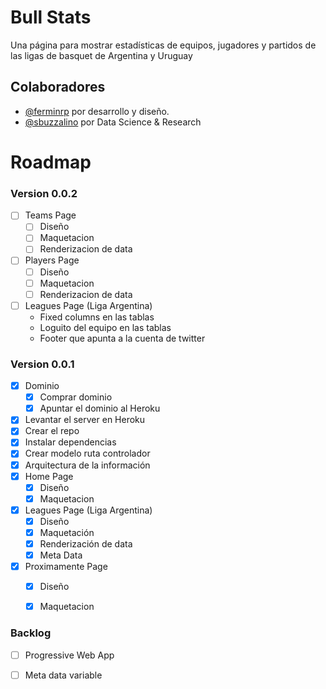 
# Bull Stats

Una página para mostrar estadísticas de equipos, jugadores y partidos de las ligas de basquet de Argentina y Uruguay

## Colaboradores

- [@ferminrp](https://www.github.com/ferminrp) por desarrollo y diseño.
- [@sbuzzalino](https://www.github.com/sbuzzalino) por Data Science & Research

  
# Roadmap

### Version 0.0.2

- [ ] Teams Page
	- [ ] Diseño
	- [ ] Maquetacion
	- [ ] Renderizacion de data
- [ ] Players Page
	- [ ] Diseño
	- [ ] Maquetacion
	- [ ] Renderizacion de data
- [ ] Leagues Page (Liga Argentina)
    - Fixed columns en las tablas
    - Loguito del equipo en las tablas
    - Footer que apunta a la cuenta de twitter

### Version 0.0.1
- [x] Dominio
	- [x] Comprar dominio
	- [x] Apuntar el dominio al Heroku
- [x] Levantar el server en Heroku
- [x] Crear el repo
- [x] Instalar dependencias
- [x] Crear modelo ruta controlador
- [x] Arquitectura de la información
- [x] Home Page
	- [x] Diseño
	- [x] Maquetacion
- [x] Leagues Page (Liga Argentina)
	- [x] Diseño
	- [x] Maquetación
	- [x] Renderización de data
	- [x] Meta Data
- [x] Proximamente Page 
	- [x] Diseño
	- [x] Maquetacion



### Backlog

- [ ] Progressive Web App
- [ ] Meta data variable

  